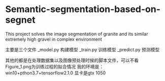 # Semantic-segmentation-based-on-segnet
This project solves the image segmentation of granite and its similar extremely high gravel in complex environment

主要是三个文件
_model.py 构建模型
_train.py  训练模型
_predict.py 预测模型

其他的都是在处理数据集以及图像预处理时候的脚本文件，可以不看
Figure_1.png为训练过程的拟合情况
我的环境是：win10+pthon3.7+tensorflow2.1.0 显卡是gtx 1050
